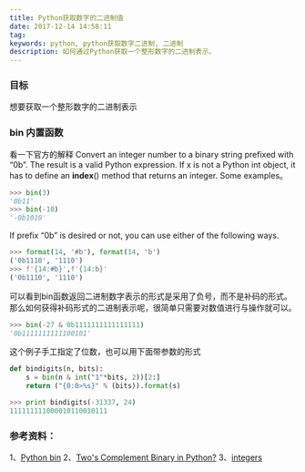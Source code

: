 ```yaml
---
title: Python获取数字的二进制值
date: 2017-12-14 14:58:11
tag: 
keywords: python, python获取数字二进制, 二进制
description: 如何通过Python获取一个整形数字的二进制表示。
---
```



### 目标
想要获取一个整形数字的二进制表示

### bin 内置函数
看一下官方的解释
Convert an integer number to a binary string prefixed with “0b”. The result is a valid Python expression. If x is not a Python int object, it has to define an **index**() method that returns an integer. Some examples。

```python
>>> bin(3)
'0b11'
>>> bin(-10)
'-0b1010'
```
If prefix “0b” is desired or not, you can use either of the following ways.
```python
>>> format(14, '#b'), format(14, 'b')
('0b1110', '1110')
>>> f'{14:#b}',f'{14:b}'
('0b1110', '1110')
```
可以看到bin函数返回二进制数字表示的形式是采用了负号，而不是补码的形式。那么如何获得补码形式的二进制表示呢，很简单只需要对数值进行与操作就可以。
```python
>>> bin(-27 & 0b1111111111111111)
'0b1111111111100101'
```
这个例子手工指定了位数，也可以用下面带参数的形式
```python
def bindigits(n, bits):
    s = bin(n & int("1"*bits, 2))[2:]
    return ("{0:0>%s}" % (bits)).format(s)

>>> print bindigits(-31337, 24)
111111111000010110010111
```

### 参考资料：
1、[Python bin](https://docs.python.org/3/library/functions.html#bin)
2、[Two's Complement Binary in Python?](https://stackoverflow.com/questions/12946116/twos-complement-binary-in-python)
3、[integers](http://docs.python.org/reference/lexical_analysis.html#integers)












